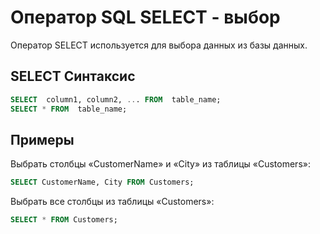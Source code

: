 # Оператор SQL SELECT - выбор

Оператор SELECT используется для выбора данных из базы данных.

## SELECT Синтаксис
``` SQL
SELECT  column1, column2, ... FROM  table_name;
SELECT * FROM  table_name;
```

## Примеры

Выбрать столбцы «CustomerName» и «City» из таблицы «Customers»:
``` SQL
SELECT CustomerName, City FROM Customers;
```

Выбрать все столбцы из таблицы  «Customers»:
``` SQL
SELECT * FROM Customers;

